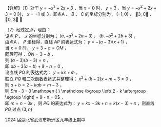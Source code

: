 【详解】（1）对于 $y = - x ^ { 2 } + 2 x + 3$ ，当 $x = 0$ 时， $y = 3$ ，当 $y = - x ^ { 2 } + 2 x + 3 = 0$ 时， $x { = } - 1$ 或 3，即点A 、 $B$ 、 $C$ 的坐标分别为： $( - 1 , 0 )$ 、 3, 0 、 0, 3 ；

（2）经过定点，理由：  
设点 $P$ 、 $\mathcal { Q }$ 的坐标分别为： $\left( a , - a ^ { 2 } + 2 a + 3 \right)$ 、 $\left( b , - b ^ { 2 } + 2 b + 3 \right)$ ，  
由点A 、 $P$ 坐标得，直线 $A P$ 的表达式为： $y = - ( a - 3 ) ( x + 1 )$ ，  
当 $x = 0$ 时， $y = 3 - a = O M$ ，  
同理可得： $O N = 3 - b$ ，  
则 ${ \big ( } a - 3 { \big ) } { \big ( } b - 3 { \big ) } = n$ ，  
即 $a b - 3 { \bigl ( } a + b { \bigr ) } + 9 - n = 0$ ，  
设直线 $P Q$ 的表达式为： $y = k x + m$ ，  
联立 $P Q$ 和二次函数表达式并整理得： $x ^ { 2 } + { \bigl ( } k - 2 { \bigr ) } x + m - 3 = 0$ ，  
则 $a + b = 2 - k a b = m - 3$ ，  
则 $m - 3 - 3 \mathopen { } \mathclose \bgroup \left( 2 - k \aftergroup \egroup \right) + 9 - n = 0$ ，  
即 $m = n - 3 k$ ，则 $P Q$ 的表达式为： $y = k x - 3 k + n = k { \bigl ( } x - 3 { \bigr ) } + n$ ，则直线 $P Q$ 过点 $\left( 3 , n \right)$

2024 届湖北省武汉市新洲区九年级上期中
